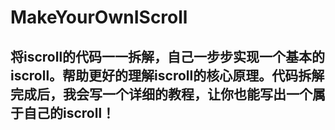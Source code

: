 # MakeYourOwnIScroll

## 将iscroll的代码一一拆解，自己一步步实现一个基本的iscroll。帮助更好的理解iscroll的核心原理。代码拆解完成后，我会写一个详细的教程，让你也能写出一个属于自己的iscroll！
